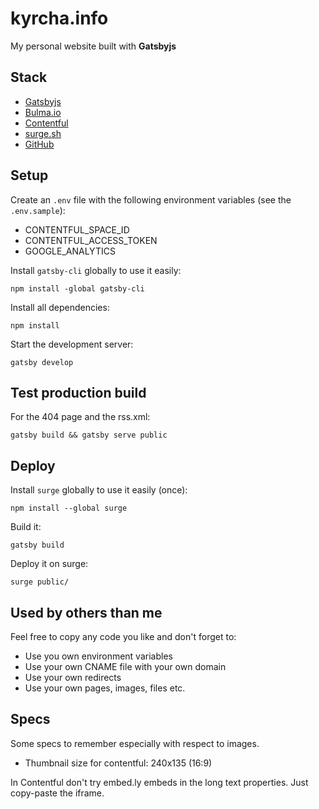# kyrcha.info

My personal website built with **Gatsbyjs**

## Stack

- [Gatsbyjs](https://www.gatsbyjs.org/)
- [Bulma.io](https://bulma.io/)
- [Contentful](https://www.contentful.com/)
- [surge.sh](https://surge.sh/)
- [GitHub](https://github.com/)

## Setup

Create an `.env` file with the following environment variables (see the `.env.sample`):

- CONTENTFUL_SPACE_ID
- CONTENTFUL_ACCESS_TOKEN
- GOOGLE_ANALYTICS

Install `gatsby-cli` globally to use it easily:

`npm install -global gatsby-cli`

Install all dependencies:

`npm install`

Start the development server:

`gatsby develop`

## Test production build

For the 404 page and the rss.xml:

`gatsby build && gatsby serve public`

## Deploy

Install `surge` globally to use it easily (once):

`npm install --global surge`

Build it:

`gatsby build`

Deploy it on surge:

`surge public/`

## Used by others than me

Feel free to copy any code you like and don't forget to:

- Use you own environment variables
- Use your own CNAME file with your own domain
- Use your own redirects
- Use your own pages, images, files etc.

## Specs

Some specs to remember especially with respect to images.

- Thumbnail size for contentful: 240x135 (16:9)

In Contentful don't try embed.ly embeds in the long text properties. Just copy-paste the iframe.
